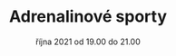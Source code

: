 ---
sessionNumber: 84
title: Adrenalinové sporty
shortTitle: Adrenalinové sporty
lecturers: Jakub Balada, Tomáš Brejla, Dominik Staněk
date: 05. října 2021 od 19.00 do 21.00
address: Loft N8, Nekázanka 8, Praha 1
mapLink: https://zive.tv/topmonks-caffe/
link: https://www.meetup.com/TopMonks-Caffe/events/281139148/
picture: posters/2021-10-05.png
presentationLink:
videoLink:
---
